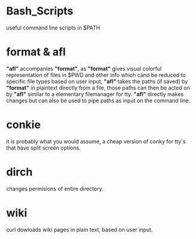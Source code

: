 # Bash_Scripts

useful command line scripts in $PATH


# format & afl

**"afl"** accompanies **"format"**, as **"format"** gives visual colorful representation of files in $PWD and other info which cand be reduced to specific file types based on user input, **"afl"** takes the paths (if saved)
by **"format"** in plaintext directly from a file, those paths can then be acted on by **"afl"** similar to a elementary filemanager for tty. **"afl"** directly makes changes but 
can also be used to pipe paths as input on the command line.

# conkie
it is probably what you would assume, a cheap version of conky for tty's that have split screen options.

# dirch
changes permisions of entire directory.

# wiki
curl dowloads wiki pages in plain text, based on user input.

